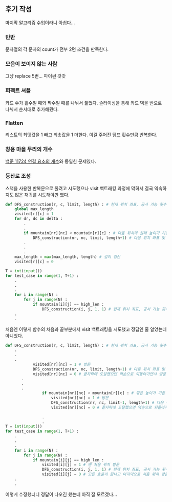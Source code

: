 ## 후기 작성
마지막 알고리즘 수업이라니 아쉽다...
### 반반
문자열의 각 문자의 count가 전부 2면 조건을 만족한다.
### 모음이 보이지 않는 사람
그냥 replace 5번... 파이썬 갓갓
### 퍼펙트 셔플
카드 수가 홀수일 때와 짝수일 때를 나눠서 풀었다. 
슬라이싱을 통해 카드 덱을 반으로 나눠서 순서대로 추가해줬다.
### Flatten
리스트의 최댓값을 1 빼고 최솟값을 1 더한다. 
이걸 주어진 덤프 횟수만큼 반복한다.
### 창용 마을 무리의 개수
[백준 11724 연결 요소의 개수](https://www.acmicpc.net/problem/11724)와 동일한 문제였다.
### 등산로 조성
스택을 사용한 반복문으로 풀려고 시도했으나
visit 백트래킹 과정에 막혀서 결국 익숙하지도 않은 재귀를 시도해야만 했다.
```python
def DFS_construction(r, c, limit, length) : # 현재 위치 좌표, 공사 가능 횟수, 현재 길이
    global max_length
    visited[r][c] = 1
    for dr, dc in delta :
        .
        .
        if mountain[nr][nc] < mountain[r][c] : # 다음 위치의 원래 높이가 기존 위치의 높이보다 낮음
            DFS_construction(nr, nc, limit, length+1) # 다음 위치 좌표 및 높이, 공사 안 함, 길이 증가
        .
        .
        .
    max_length = max(max_length, length) # 길이 갱신
    visited[r][c] = 0

T = int(input())
for test_case in range(1, T+1) :
    .
    .
    .
    for i in range(N) :
        for j in range(N) :
            if mountain[i][j] == high_len :           
                DFS_construction(i, j, 1, 1) # 현재 위치 좌표, 공사 가능 횟수, 현재 길이
    .            
    .            
```
처음엔 이렇게 함수의 처음과 끝부분에서 visit 백트래킹을 시도했고 정답인 줄 알았는데 아니었다.
```python
def DFS_construction(r, c, limit, length) : # 현재 위치 좌표, 공사 가능 횟수, 현재 길이
    .
    .
    .
            visited[nr][nc] = 1 # 방문
            DFS_construction(nr, nc, limit, length+1) # 다음 위치 좌표 및 높이, 공사 안 함, 길이 증가
            visited[nr][nc] = 0 # 끝자락에 도달했으면 역순으로 되돌아가면서 방문 해제
       .
       .
       .
                if mountain[nr][nc] < mountain[r][c] : # 깎은 높이가 기존 높이보다 낮아지면
                    visited[nr][nc] = 1 # 방문
                    DFS_construction(nr, nc, limit-1, length+1) # 다음 위치 좌표 및 높이, 공사함, 길이 증가   
                    visited[nr][nc] = 0 # 끝자락에 도달했으면 역순으로 되돌아가면서 방문 해제
                
                .
                .
T = int(input())
for test_case in range(1, T+1) :
    .
    .
    .
    for i in range(N) :
        for j in range(N) :
            if mountain[i][j] == high_len :           
                visited[i][j] = 1 # 맨 처음 위치 방문
                DFS_construction(i, j, 1, 1) # 현재 위치 좌표, 공사 가능 횟수, 현재 길이
                visited[i][j] = 0 # 모든 호출이 끝나고 마지막으로 처음 위치 방문 해제
    .
    .
```
이렇게 수정했더니 정답이 나오긴 했는데 아직 잘 모르겠다...
